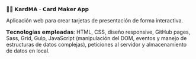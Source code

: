  
🧘🏻 𝗞𝗮𝗿𝗱𝗠𝗔 - 𝗖𝗮𝗿𝗱 𝗠𝗮𝗸𝗲𝗿 𝗔𝗽𝗽

Aplicación web para crear tarjetas de presentación de forma interactiva.

𝗧𝗲𝗰𝗻𝗼𝗹𝗼𝗴í𝗮𝘀 𝗲𝗺𝗽𝗹𝗲𝗮𝗱𝗮𝘀: HTML, CSS, diseño responsive, GitHub pages, Sass, Grid, Gulp, JavaScript (manipulación del DOM, eventos y manejo de estructuras de datos complejas), peticiones al servidor y almacenamiento de datos en local.
